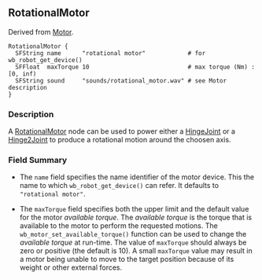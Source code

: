 ## RotationalMotor

Derived from [Motor](motor.md).

```
RotationalMotor {
  SFString name      "rotational motor"            # for wb_robot_get_device()
  SFFloat  maxTorque 10                            # max torque (Nm) : [0, inf)
  SFString sound     "sounds/rotational_motor.wav" # see Motor description
}
```

### Description

A [RotationalMotor](#rotationalmotor) node can be used to power either a
[HingeJoint](hingejoint.md) or a [Hinge2Joint](hinge2joint.md) to produce a
rotational motion around the choosen axis.

### Field Summary

- The `name` field specifies the name identifier of the motor device. This the
name to which `wb_robot_get_device()` can refer. It defaults to `"rotational
motor"`.

- The `maxTorque` field specifies both the upper limit and the default value for
the motor *available torque*. The *available torque* is the torque that is
available to the motor to perform the requested motions. The
`wb_motor_set_available_torque()` function can be used to change the *available
torque* at run-time. The value of `maxTorque` should always be zero or positive
(the default is 10). A small `maxTorque` value may result in a motor being
unable to move to the target position because of its weight or other external
forces.
